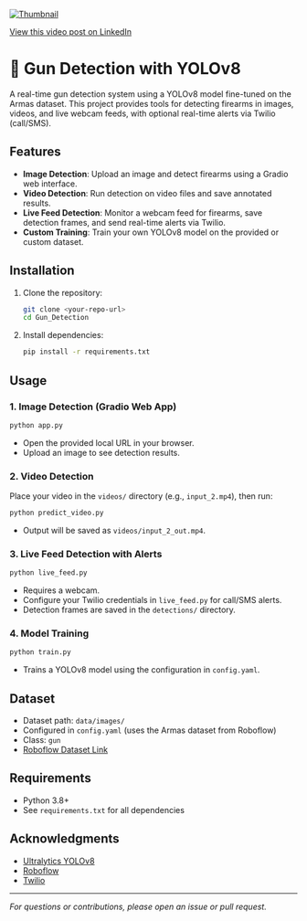 [![Thumbnail](./thumbnail.jpg)]([https://your-destination-link.com](https://www.linkedin.com/feed/update/urn:li:ugcPost:7345461036101124096))

[View this video post on LinkedIn](https://www.linkedin.com/feed/update/urn:li:ugcPost:7345461036101124096)

# 🚨 Gun Detection with YOLOv8

A real-time gun detection system using a YOLOv8 model fine-tuned on the Armas dataset. This project provides tools for detecting firearms in images, videos, and live webcam feeds, with optional real-time alerts via Twilio (call/SMS).

## Features
- **Image Detection**: Upload an image and detect firearms using a Gradio web interface.
- **Video Detection**: Run detection on video files and save annotated results.
- **Live Feed Detection**: Monitor a webcam feed for firearms, save detection frames, and send real-time alerts via Twilio.
- **Custom Training**: Train your own YOLOv8 model on the provided or custom dataset.

## Installation
1. Clone the repository:
   ```bash
   git clone <your-repo-url>
   cd Gun_Detection
   ```
2. Install dependencies:
   ```bash
   pip install -r requirements.txt
   ```

## Usage
### 1. Image Detection (Gradio Web App)
```bash
python app.py
```
- Open the provided local URL in your browser.
- Upload an image to see detection results.

### 2. Video Detection
Place your video in the `videos/` directory (e.g., `input_2.mp4`), then run:
```bash
python predict_video.py
```
- Output will be saved as `videos/input_2_out.mp4`.

### 3. Live Feed Detection with Alerts
```bash
python live_feed.py
```
- Requires a webcam.
- Configure your Twilio credentials in `live_feed.py` for call/SMS alerts.
- Detection frames are saved in the `detections/` directory.

### 4. Model Training
```bash
python train.py
```
- Trains a YOLOv8 model using the configuration in `config.yaml`.

## Dataset
- Dataset path: `data/images/`
- Configured in `config.yaml` (uses the Armas dataset from Roboflow)
- Class: `gun`
- [Roboflow Dataset Link](https://universe.roboflow.com/joseph-nelson/pistols/dataset/1)

## Requirements
- Python 3.8+
- See `requirements.txt` for all dependencies

## Acknowledgments
- [Ultralytics YOLOv8](https://github.com/ultralytics/ultralytics)
- [Roboflow](https://roboflow.com/)
- [Twilio](https://www.twilio.com/)

---
*For questions or contributions, please open an issue or pull request.* 
